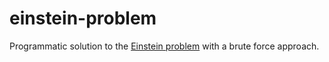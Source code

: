 # einstein-problem

Programmatic solution to the [Einstein problem](https://en.wikipedia.org/wiki/Zebra_Puzzle) with a brute force approach.